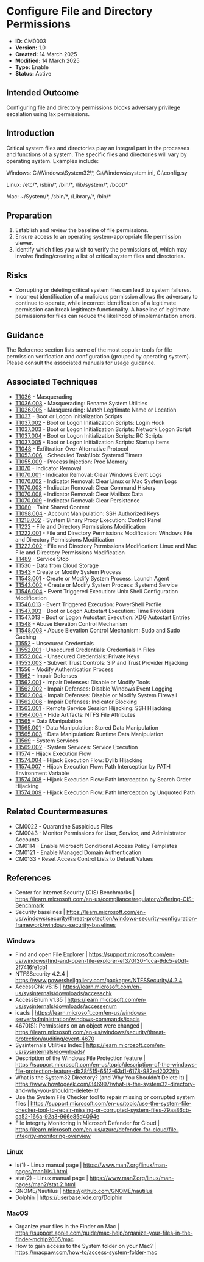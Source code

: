 # Configure File and Directory Permissions

* **ID:** CM0003
* **Version:** 1.0
* **Created:** 14 March 2025
* **Modified:** 14 March 2025
* **Type:** Enable
* **Status:** Active

## Intended Outcome

Configuring file and directory permissions blocks adversary privilege escalation using lax permissions.

## Introduction

Critical system files and directories play an integral part in the
processes and functions of a system. The specific files and directories will vary by operating system. Examples include:

Windows: C:\Windows\System32\\*, C:\Windows\system.ini, C:\config.sy

Linux: /etc/\*, /sbin/\*, /bin/\*, /lib/system/\*, /boot/\*

Mac: ~/System/\*, /sbin/\*, /Library/\*, /bin/\*

## Preparation

1. Establish and review the baseline of file permissions.
2. Ensure access to an operating system-appropriate file permission viewer.
3. Identify which files you wish to verify the permissions of, which may involve finding/creating a list of critical system files and directories.

## Risks

- Corrupting or deleting critical system files can lead to system failures.
- Incorrect identification of a malicious permission allows the adversary to continue to operate, while incorrect identification of a legitimate permission can break legitimate functionality. A baseline of legitimate permissions for files can reduce the
likelihood of implementation errors.

## Guidance

The Reference section lists some of the most popular tools for file permission verification and configuration (grouped by operating system). Please consult the associated manuals for usage guidance. 

## Associated Techniques

- [T1036](https://attack.mitre.org/techniques/T1036) - Masquerading
- [T1036.003](https://attack.mitre.org/techniques/T1036/003) - Masquerading: Rename System Utilities
- [T1036.005](https://attack.mitre.org/techniques/T1036/005) - Masquerading: Match Legitimate Name or Location
- [T1037](https://attack.mitre.org/techniques/T1037) - Boot or Logon Initialization Scripts
- [T1037.002](https://attack.mitre.org/techniques/T1037/002) - Boot or Logon Initialization Scripts: Login Hook
- [T1037.003](https://attack.mitre.org/techniques/T1037/003) - Boot or Logon Initialization Scripts: Network Logon Script
- [T1037.004](https://attack.mitre.org/techniques/T1037/004) - Boot or Logon Initialization Scripts: RC Scripts
- [T1037.005](https://attack.mitre.org/techniques/T1037/005) - Boot or Logon Initialization Scripts: Startup Items
- [T1048](https://attack.mitre.org/techniques/T1048) - Exfiltration Over Alternative Protocol
- [T1053.006](https://attack.mitre.org/techniques/T1053/006) - Scheduled Task/Job: Systemd Timers
- [T1055.009](https://attack.mitre.org/techniques/T1055/009) - Process Injection: Proc Memory
- [T1070](https://attack.mitre.org/techniques/T1070) - Indicator Removal
- [T1070.001](https://attack.mitre.org/techniques/T1070/001) - Indicator Removal: Clear Windows Event Logs
- [T1070.002](https://attack.mitre.org/techniques/T1070/002) - Indicator Removal: Clear Linux or Mac System Logs
- [T1070.003](https://attack.mitre.org/techniques/T1070/003) - Indicator Removal: Clear Command History
- [T1070.008](https://attack.mitre.org/techniques/T1070/008) - Indicator Removal: Clear Mailbox Data
- [T1070.009](https://attack.mitre.org/techniques/T1070/009) - Indicator Removal: Clear Persistence
- [T1080](https://attack.mitre.org/techniques/T1080) - Taint Shared Content
- [T1098.004](https://attack.mitre.org/techniques/T1098/004) - Account Manipulation: SSH Authorized Keys
- [T1218.002](https://attack.mitre.org/techniques/T1218/002) - System Binary Proxy Execution: Control Panel
- [T1222](https://attack.mitre.org/techniques/T1222) - File and Directory Permissions Modification
- [T1222.001](https://attack.mitre.org/techniques/T1222/001) - File and Directory Permissions Modification: Windows File and Directory Permissions Modification
- [T1222.002](https://attack.mitre.org/techniques/T1222/002) - File and Directory Permissions Modification: Linux and Mac File and Directory Permissions Modification
- [T1489](https://attack.mitre.org/techniques/T1489) - Service Stop
- [T1530](https://attack.mitre.org/techniques/T1530) - Data from Cloud Storage
- [T1543](https://attack.mitre.org/techniques/T1543) - Create or Modify System Process
- [T1543.001](https://attack.mitre.org/techniques/T1543/001) - Create or Modify System Process: Launch Agent
- [T1543.002](https://attack.mitre.org/techniques/T1543/002) - Create or Modify System Process: Systemd Service
- [T1546.004](https://attack.mitre.org/techniques/T1546/004) - Event Triggered Execution: Unix Shell Configuration Modification
- [T1546.013](https://attack.mitre.org/techniques/T1546/013) - Event Triggered Execution: PowerShell Profile
- [T1547.003](https://attack.mitre.org/techniques/T1547/003) - Boot or Logon Autostart Execution: Time Providers
- [T1547.013](https://attack.mitre.org/techniques/T1547/013) - Boot or Logon Autostart Execution: XDG Autostart Entries
- [T1548](https://attack.mitre.org/techniques/T1548) - Abuse Elevation Control Mechanism
- [T1548.003](https://attack.mitre.org/techniques/T1548/003) - Abuse Elevation Control Mechanism: Sudo and Sudo Caching
- [T1552](https://attack.mitre.org/techniques/T1552) - Unsecured Credentials
- [T1552.001](https://attack.mitre.org/techniques/T1552/001) - Unsecured Credentials: Credentials In Files
- [T1552.004](https://attack.mitre.org/techniques/T1552/004) - Unsecured Credentials: Private Keys
- [T1553.003](https://attack.mitre.org/techniques/T1553/003) - Subvert Trust Controls: SIP and Trust Provider Hijacking
- [T1556](https://attack.mitre.org/techniques/T1556) - Modify Authentication Process
- [T1562](https://attack.mitre.org/techniques/T1562) - Impair Defenses
- [T1562.001](https://attack.mitre.org/techniques/T1562/001) - Impair Defenses: Disable or Modify Tools
- [T1562.002](https://attack.mitre.org/techniques/T1562/002) - Impair Defenses: Disable Windows Event Logging
- [T1562.004](https://attack.mitre.org/techniques/T1562/004) - Impair Defenses: Disable or Modify System Firewall
- [T1562.006](https://attack.mitre.org/techniques/T1562/006) - Impair Defenses: Indicator Blocking
- [T1563.001](https://attack.mitre.org/techniques/T1563/001) - Remote Service Session Hijacking: SSH Hijacking
- [T1564.004](https://attack.mitre.org/techniques/T1564/004) - Hide Artifacts: NTFS File Attributes
- [T1565](https://attack.mitre.org/techniques/T1565) - Data Manipulation
- [T1565.001](https://attack.mitre.org/techniques/T1565/001) - Data Manipulation: Stored Data Manipulation
- [T1565.003](https://attack.mitre.org/techniques/T1565/003) - Data Manipulation: Runtime Data Manipulation
- [T1569](https://attack.mitre.org/techniques/T1569) - System Services
- [T1569.002](https://attack.mitre.org/techniques/T1569/002) - System Services: Service Execution
- [T1574](https://attack.mitre.org/techniques/T1574) - Hijack Execution Flow
- [T1574.004](https://attack.mitre.org/techniques/T1574/004) - Hijack Execution Flow: Dylib Hijacking
- [T1574.007](https://attack.mitre.org/techniques/T1574/007) - Hijack Execution Flow: Path Interception by PATH Environment Variable
- [T1574.008](https://attack.mitre.org/techniques/T1574/008) - Hijack Execution Flow: Path Interception by Search Order Hijacking
- [T1574.009](https://attack.mitre.org/techniques/T1574/009) - Hijack Execution Flow: Path Interception by Unquoted Path

## Related Countermeasures

- CM0022 - Quarantine Suspicious Files
- CM0043 - Monitor Permissions for User, Service, and Administrator Accounts
- CM0114 - Enable Microsoft Conditional Access Policy Templates
- CM0121 - Enable Managed Domain Authentication
- CM0133 - Reset Access Control Lists to Default Values

## References

- Center for Internet Security (CIS) Benchmarks | <https://learn.microsoft.com/en-us/compliance/regulatory/offering-CIS-Benchmark>
- Security baselines | <https://learn.microsoft.com/en-us/windows/security/threat-protection/windows-security-configuration-framework/windows-security-baselines>

### Windows 

- Find and open File Explorer | <https://support.microsoft.com/en-us/windows/find-and-open-file-explorer-ef370130-1cca-9dc5-e0df-2f7416fe1cb1>
- NTFSSecurity 4.2.4 | <https://www.powershellgallery.com/packages/NTFSSecurity/4.2.4>
- AccessChk v6.15 | <https://learn.microsoft.com/en-us/sysinternals/downloads/accesschk>
- AccessEnum v1.35 | <https://learn.microsoft.com/en-us/sysinternals/downloads/accessenum>
- icacls | <https://learn.microsoft.com/en-us/windows-server/administration/windows-commands/icacls>
- 4670(S): Permissions on an object were changed | <https://learn.microsoft.com/en-us/windows/security/threat-protection/auditing/event-4670>
- Sysinternals Utilities Index | <https://learn.microsoft.com/en-us/sysinternals/downloads/>
- Description of the Windows File Protection feature | <https://support.microsoft.com/en-us/topic/description-of-the-windows-file-protection-feature-db28f515-6512-63d1-6178-982ed2022ffb>
- What is the System32 Directory? (and Why You Shouldn't Delete It) | <https://www.howtogeek.com/346997/what-is-the-system32-directory-and-why-you-shouldnt-delete-it/>
- Use the System File Checker tool to repair missing or corrupted system files | <https://support.microsoft.com/en-us/topic/use-the-system-file-checker-tool-to-repair-missing-or-corrupted-system-files-79aa86cb-ca52-166a-92a3-966e85d4094e>
- File Integrity Monitoring in Microsoft Defender for Cloud | <https://learn.microsoft.com/en-us/azure/defender-for-cloud/file-integrity-monitoring-overview>

### Linux 

- ls(1) - Linux manual page | <https://www.man7.org/linux/man-pages/man1/ls.1.html>
- stat(2) - Linux manual page | <https://www.man7.org/linux/man-pages/man2/stat.2.html>
- GNOME/Nautilus | <https://github.com/GNOME/nautilus>
- Dolphin | <https://userbase.kde.org/Dolphin>

### MacOS 

- Organize your files in the Finder on Mac | <https://support.apple.com/guide/mac-help/organize-your-files-in-the-finder-mchlp2605/mac>
- How to gain access to the System folder on your Mac? | <https://macpaw.com/how-to/access-system-folder-mac>